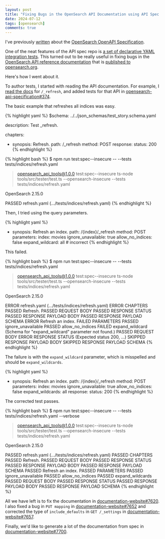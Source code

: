```yaml
---
layout: post
title: "Fixing Bugs in the OpenSearch API Documentation using API Spec Tests"
date: 2024-07-12
tags: [opensearch]
comments: true
---
```

I've previously [written](/2024/07/02/using-opensearch-cat-api-response-formats.html) about the [OpenSearch OpenAPI Specification](https://github.com/opensearch-project/opensearch-api-specification). 

One of the neat features of the API spec repo is [a set of declarative YAML integration tests](https://github.com/opensearch-project/opensearch-api-specification/tree/main/tests). This turned out to be really useful in fixing bugs in the [OpenSearch API reference documentation](https://github.com/opensearch-project/documentation-website) that is [published to opensearch.org](https://opensearch.org/docs/latest/api-reference).

Here's how I went about it.

To author tests, I started with reading the API documentation. For example, I [read the docs](https://opensearch.org/docs/latest/api-reference/index-apis/refresh/) for `/_refresh`, and added tests for that API in [opensearch-api-specification#374](https://github.com/opensearch-project/opensearch-api-specification/pull/374).

The basic example that refreshes all indices was easy.

{% highlight yaml %}
$schema: ../../json_schemas/test_story.schema.yaml

description: Test _refresh.

chapters:
  - synopsis: Refresh.
    path: /_refresh
    method: POST
    response:
      status: 200
{% endhighlight %}

{% highlight bash %}
$ npm run test:spec--insecure -- --tests tests/indices/refresh.yaml 

> opensearch_api_tools@1.0.0 test:spec--insecure
> ts-node tools/src/tester/test.ts --opensearch-insecure --tests tests/indices/refresh.yaml

OpenSearch 2.15.0

PASSED  refresh.yaml (.../tests/indices/refresh.yaml)
{% endhighlight %}

Then, I tried using the query parameters.

{% highlight yaml %}
- synopsis: Refresh an index.
    path: /{index}/_refresh
    method: POST
    parameters:
      index: movies
      ignore_unavailable: true
      allow_no_indices: false
      expand_wildcard: all # incorrect
{% endhighlight %}

This failed.

{% highlight bash %}
$ npm run test:spec--insecure -- --tests tests/indices/refresh.yaml 

> opensearch_api_tools@1.0.0 test:spec--insecure
> ts-node tools/src/tester/test.ts --opensearch-insecure --tests tests/indices/refresh.yaml

OpenSearch 2.15.0

ERROR   refresh.yaml (.../tests/indices/refresh.yaml)
    ERROR   CHAPTERS
        PASSED  Refresh.
            PASSED  REQUEST BODY
            PASSED  RESPONSE STATUS
            PASSED  RESPONSE PAYLOAD BODY
            PASSED  RESPONSE PAYLOAD SCHEMA
        ERROR   Refresh an index.
            FAILED  PARAMETERS
                PASSED  ignore_unavailable
                PASSED  allow_no_indices
                FAILED  expand_wildcard (Schema for "expand_wildcard" parameter not found.)
            PASSED  REQUEST BODY
            ERROR   RESPONSE STATUS (Expected status 200, ...)
            SKIPPED RESPONSE PAYLOAD BODY
            SKIPPED RESPONSE PAYLOAD SCHEMA
{% endhighlight %}

The failure is with the `expand_wildcard` parameter, which is misspelled and should be `expand_wildcards`.

{% highlight yaml %}
- synopsis: Refresh an index.
    path: /{index}/_refresh
    method: POST
    parameters:
      index: movies
      ignore_unavailable: true
      allow_no_indices: false
      expand_wildcards: all
    response:
      status: 200
{% endhighlight %}

The corrected test passes.

{% highlight bash %}
$ npm run test:spec--insecure -- --tests tests/indices/refresh.yaml --verbose

> opensearch_api_tools@1.0.0 test:spec--insecure
> ts-node tools/src/tester/test.ts --opensearch-insecure --tests tests/indices/refresh.yaml

OpenSearch 2.15.0

PASSED  refresh.yaml (.../tests/indices/refresh.yaml)
    PASSED  CHAPTERS
        PASSED  Refresh.
            PASSED  REQUEST BODY
            PASSED  RESPONSE STATUS
            PASSED  RESPONSE PAYLOAD BODY
            PASSED  RESPONSE PAYLOAD SCHEMA
        PASSED  Refresh an index.
            PASSED  PARAMETERS
                PASSED  ignore_unavailable
                PASSED  allow_no_indices
                PASSED  expand_wildcards
            PASSED  REQUEST BODY
            PASSED  RESPONSE STATUS
            PASSED  RESPONSE PAYLOAD BODY
            PASSED  RESPONSE PAYLOAD SCHEMA
{% endhighlight %}

All we have left is to fix the documentation in [documentation-website#7620](https://github.com/opensearch-project/documentation-website/pull/7620). I also fixed a bug in `PUT mapping` in [documentation-website#7652](https://github.com/opensearch-project/documentation-website/pull/7652) and corrected the type of `include_defaults` in `GET /_settings` in [documentation-website#7657](https://github.com/opensearch-project/documentation-website/pull/7657).

Finally, we'd like to generate a lot of the documentation from spec in [documentation-website#7700](https://github.com/opensearch-project/documentation-website/issues/7700).
